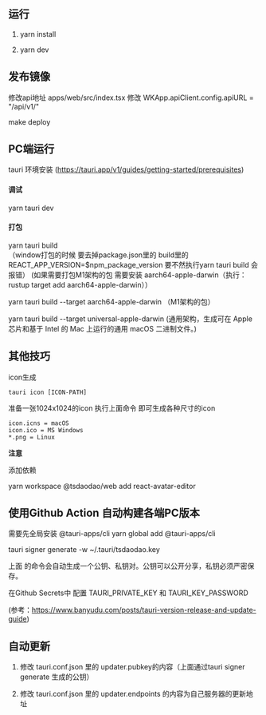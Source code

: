 

## 运行

1. yarn install

2.  yarn dev 


## 发布镜像

修改api地址  apps/web/src/index.tsx 修改 WKApp.apiClient.config.apiURL = "/api/v1/"


make deploy


## PC端运行

tauri 环境安装 (https://tauri.app/v1/guides/getting-started/prerequisites)

#### 调试

yarn tauri dev

#### 打包

yarn tauri build  
（window打包的时候 要去掉package.json里的 build里的REACT_APP_VERSION=$npm_package_version 要不然执行yarn tauri build 会报错）
(如果需要打包M1架构的包 需要安装 aarch64-apple-darwin（执行：rustup target add aarch64-apple-darwin））

yarn tauri build --target aarch64-apple-darwin （M1架构的包）

yarn tauri build --target universal-apple-darwin (通用架构，生成可在 Apple 芯片和基于 Intel 的 Mac 上运行的通用 macOS 二进制文件。)


## 其他技巧

icon生成

```
tauri icon [ICON-PATH]
```

准备一张1024x1024的icon 执行上面命令 即可生成各种尺寸的icon

```
icon.icns = macOS
icon.ico = MS Windows
*.png = Linux
```

**注意**

添加依赖

 yarn workspace @tsdaodao/web add react-avatar-editor



 ## 使用Github Action 自动构建各端PC版本

  需要先全局安装 @tauri-apps/cli
yarn global add  @tauri-apps/cli   

tauri signer generate -w ~/.tauri/tsdaodao.key

上面 的命令会自动生成一个公钥、私钥对。公钥可以公开分享，私钥必须严密保存。

在Github Secrets中 配置 TAURI_PRIVATE_KEY 和 TAURI_KEY_PASSWORD 


(参考：https://www.banyudu.com/posts/tauri-version-release-and-update-guide)

 ## 自动更新

1. 修改 tauri.conf.json 里的 updater.pubkey的内容（上面通过tauri signer generate 生成的公钥）

2. 修改 tauri.conf.json 里的 updater.endpoints 的内容为自己服务器的更新地址

